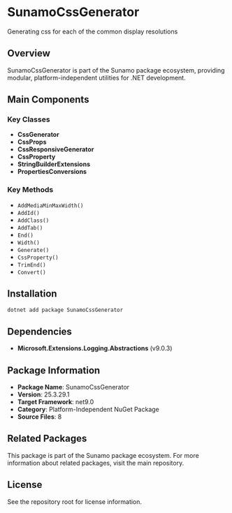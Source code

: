 # SunamoCssGenerator

Generating css for each of the common display resolutions

## Overview

SunamoCssGenerator is part of the Sunamo package ecosystem, providing modular, platform-independent utilities for .NET development.

## Main Components

### Key Classes

- **CssGenerator**
- **CssProps**
- **CssResponsiveGenerator**
- **CssProperty**
- **StringBuilderExtensions**
- **PropertiesConversions**

### Key Methods

- `AddMediaMinMaxWidth()`
- `AddId()`
- `AddClass()`
- `AddTab()`
- `End()`
- `Width()`
- `Generate()`
- `CssProperty()`
- `TrimEnd()`
- `Convert()`

## Installation

```bash
dotnet add package SunamoCssGenerator
```

## Dependencies

- **Microsoft.Extensions.Logging.Abstractions** (v9.0.3)

## Package Information

- **Package Name**: SunamoCssGenerator
- **Version**: 25.3.29.1
- **Target Framework**: net9.0
- **Category**: Platform-Independent NuGet Package
- **Source Files**: 8

## Related Packages

This package is part of the Sunamo package ecosystem. For more information about related packages, visit the main repository.

## License

See the repository root for license information.
